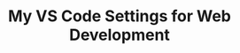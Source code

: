 ---
categories:
- webdev
- productivity
- vscode
external_url: https://dev.to/expertsinside/my-vs-code-settings-for-web-development-20f4
shared: true
slug: my-vs-code-settings-for-web-deve
time: 2019-07-30 21:38:39
title: My VS Code Settings for Web Development
toread: true
---